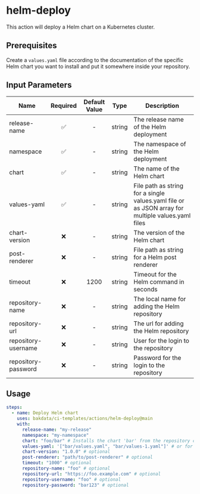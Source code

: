 # helm-deploy

This action will deploy a Helm chart on a Kubernetes cluster.

## Prerequisites

Create a `values.yaml` file according to the documentation of the specific Helm chart you want to install and put it somewhere inside your repository.

## Input Parameters

| Name                | Required | Default Value |  Type  | Description                                                                                       |
| ------------------- | :------: | :-----------: | :----: | ------------------------------------------------------------------------------------------------- |
| release-name        |    ✅    |       -       | string | The release name of the Helm deployment                                                           |
| namespace           |    ✅    |       -       | string | The namespace of the Helm deployment                                                              |
| chart               |    ✅    |       -       | string | The name of the Helm chart                                                                        |
| values-yaml         |    ✅    |       -       | string | File path as string for a single values.yaml file or as JSON array for multiple values.yaml files |
| chart-version       |    ❌    |       -       | string | The version of the Helm chart                                                                     |
| post-renderer       |    ❌    |       -       | string | File path as string for a Helm post renderer                                                      |
| timeout             |    ❌    |     1200      | string | Timeout for the Helm command in seconds                                                           |
| repository-name     |    ❌    |       -       | string | The local name for adding the Helm repository                                                     |
| repository-url      |    ❌    |       -       | string | The url for adding the Helm repository                                                            |
| repository-username |    ❌    |       -       | string | User for the login to the repository                                                              |
| repository-password |    ❌    |       -       | string | Password for the login to the repository                                                          |

## Usage

```yaml
steps:
  - name: Deploy Helm chart
    uses: bakdata/ci-templates/actions/helm-deploy@main
    with:
      release-name: "my-release"
      namespace: "my-namespace"
      chart: "foo/bar" # Installs the chart 'bar' from the repository called 'foo'
      values-yaml: '["bar/values.yaml", "bar/values-1.yaml"]' # or for a single value file just as a string: "bar/values.yaml"
      chart-version: "1.0.0" # optional
      post-renderer: "path/to/post-renderer" # optional
      timeout: "1000" # optional
      repository-name: "foo" # optional
      repository-url: "https://foo.example.com" # optional
      repository-username: "foo" # optional
      repository-password: "bar123" # optional
```
